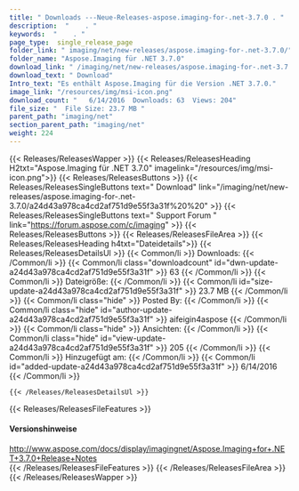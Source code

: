 ```yaml
---
title: " Downloads ---Neue-Releases-aspose.imaging-for-.net-3.7.0 . "
description:  "    . " 
keywords:  "    . " 
page_type:  single_release_page
folder_link: " imaging/net/new-releases/aspose.imaging-for-.net-3.7.0/"
folder_name: "Aspose.Imaging für .NET 3.7.0"
download_link: " /imaging/net/new-releases/aspose.imaging-for-.net-3.7.0/a24d43a978ca4cd2af751d9e55f3a31f"
download_text: " Download"
Intro_text: "Es enthält Aspose.Imaging für die Version .NET 3.7.0."
image_link: "/resources/img/msi-icon.png"
download_count: "   6/14/2016  Downloads: 63  Views: 204"
file_size: "  File Size: 23.7 MB "
parent_path: "imaging/net"
section_parent_path: "imaging/net"
weight: 224
---
```


{{< Releases/ReleasesWapper >}}
  {{< Releases/ReleasesHeading H2txt="Aspose.Imaging für .NET 3.7.0" imagelink="/resources/img/msi-icon.png">}}
  {{< Releases/ReleasesButtons >}}
    {{< Releases/ReleasesSingleButtons text=" Download" link="/imaging/net/new-releases/aspose.imaging-for-.net-3.7.0/a24d43a978ca4cd2af751d9e55f3a31f%20%20" >}}
    {{< Releases/ReleasesSingleButtons text=" Support Forum " link="https://forum.aspose.com/c/imaging" >}}
  {{< Releases/ReleasesButtons >}}
  {{< Releases/ReleasesFileArea >}}
    {{< Releases/ReleasesHeading h4txt="Dateidetails">}}
    {{< Releases/ReleasesDetailsUl >}}
            {{< Common/li >}} Downloads: {{< /Common/li >}}
      {{< Common/li class="downloadcount" id="dwn-update-a24d43a978ca4cd2af751d9e55f3a31f" >}} 63 {{< /Common/li >}}
      {{< Common/li >}} Dateigröße: {{< /Common/li >}}
      {{< Common/li id="size-update-a24d43a978ca4cd2af751d9e55f3a31f" >}} 23.7 MB {{< /Common/li >}} 
      {{< Common/li  class="hide" >}} Posted By: {{< /Common/li >}} 
      {{< Common/li class="hide" id="author-update-a24d43a978ca4cd2af751d9e55f3a31f" >}} aifeigin4aspose {{< /Common/li >}}
      {{< Common/li class="hide" >}} Ansichten: {{< /Common/li >}}
      {{< Common/li class="hide" id="view-update-a24d43a978ca4cd2af751d9e55f3a31f" >}} 205 {{< /Common/li >}}
      {{< Common/li >}} Hinzugefügt am: {{< /Common/li >}}
      {{< Common/li id="added-update-a24d43a978ca4cd2af751d9e55f3a31f" >}} 6/14/2016 {{< /Common/li >}} 

    {{< /Releases/ReleasesDetailsUl >}}

  {{< Releases/ReleasesFileFeatures >}}
      <h4>Versionshinweise</h4><div><a href="http://www.aspose.com/docs/display/imagingnet/Aspose.Imaging+for+.NET+3.7.0+Release+Notes">http://www.aspose.com/docs/display/imagingnet/Aspose.Imaging+for+.NET+3.7.0+Release+Notes</a></div>
  {{< /Releases/ReleasesFileFeatures >}}
 {{< /Releases/ReleasesFileArea >}}
{{< /Releases/ReleasesWapper >}}



